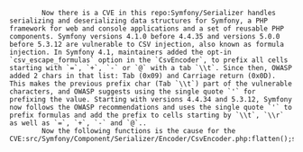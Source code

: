 
            Now there is a CVE in this repo:Symfony/Serializer handles serializing and deserializing data structures for Symfony, a PHP framework for web and console applications and a set of reusable PHP components. Symfony versions 4.1.0 before 4.4.35 and versions 5.0.0 before 5.3.12 are vulnerable to CSV injection, also known as formula injection. In Symfony 4.1, maintainers added the opt-in `csv_escape_formulas` option in the `CsvEncoder`, to prefix all cells starting with `=`, `+`, `-` or `@` with a tab `\\t`. Since then, OWASP added 2 chars in that list: Tab (0x09) and Carriage return (0x0D). This makes the previous prefix char (Tab `\\t`) part of the vulnerable characters, and OWASP suggests using the single quote `'` for prefixing the value. Starting with versions 4.4.34 and 5.3.12, Symfony now follows the OWASP recommendations and uses the single quote `'` to prefix formulas and add the prefix to cells starting by `\\t`, `\\r` as well as `=`, `+`, `-` and `@`..
            Now the following functions is the cause for the CVE:src/Symfony/Component/Serializer/Encoder/CsvEncoder.php:flatten();src/Symfony/Component/Serializer/Encoder/CsvEncoder.php:flatten();src/Symfony/Component/Serializer/Tests/Encoder/CsvEncoderTest.php:doTestEncodeFormulas();src/Symfony/Component/Serializer/Tests/Encoder/CsvEncoderTest.php:doTestEncodeFormulas();src/Symfony/Component/Serializer/Tests/Encoder/CsvEncoderTest.php:testDoNotEncodeFormulas();src/Symfony/Component/Serializer/Tests/Encoder/CsvEncoderTest.php:testEncodeFormulasWithSettingsPassedInContext();src/Symfony/Component/Serializer/Tests/Encoder/CsvEncoderTest.php:testEncodeFormulasWithSettingsPassedInContext();
            